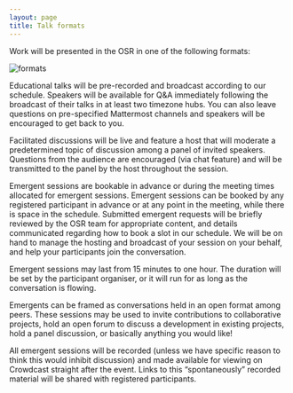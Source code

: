 ```yaml
---
layout: page
title: Talk formats
---
```




Work will be presented in the OSR in one of the following formats:

<img align="center" src="../img/formats_wo_social_horiz.png" alt="formats">


Educational talks will be pre-recorded and broadcast according to our schedule. Speakers will be available for Q&A immediately following the broadcast of their talks in at least two timezone hubs. You can also leave questions on pre-specified Mattermost channels and speakers will be encouraged to get back to you.

Facilitated discussions will be live and feature a host that will moderate a predetermined topic of discussion among a panel of invited speakers. Questions from the audience are encouraged (via chat feature) and will be transmitted to the panel by the host throughout the session.

Emergent sessions are bookable in advance or during the meeting times allocated for emergent sessions. Emergent sessions can be booked by any registered participant in advance or at any point in the meeting, while there is space in the schedule. Submitted emergent requests will be briefly reviewed by the OSR team for appropriate content, and details communicated regarding how to book a slot in our schedule. We will be on hand to manage the hosting and broadcast of your session on your behalf, and help your participants join the conversation.

Emergent sessions may last from 15 minutes to one hour. The duration will be set by the participant organiser, or it will run for as long as the conversation is flowing.

Emergents can be framed as conversations held in an open format among peers. These sessions may be used to invite contributions to collaborative projects, hold an open forum to discuss a development in existing projects, hold a panel discussion, or basically anything you would like!

All emergent sessions will be recorded (unless we have specific reason to think this would inhibit discussion) and made available for viewing on Crowdcast straight after the event. Links to this “spontaneously” recorded material will be shared with registered participants.
